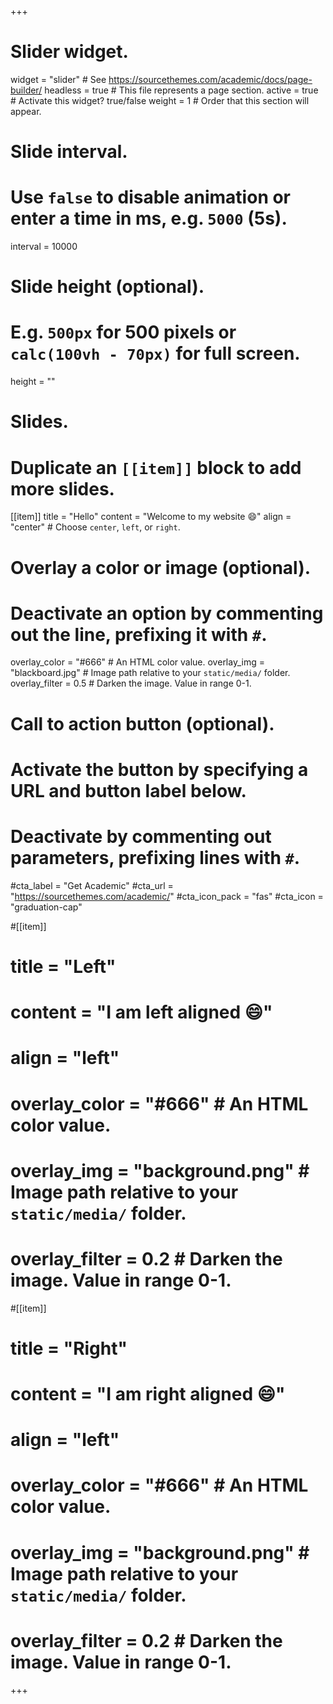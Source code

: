 +++
# Slider widget.
widget = "slider"  # See https://sourcethemes.com/academic/docs/page-builder/
headless = true  # This file represents a page section.
active = true  # Activate this widget? true/false
weight = 1  # Order that this section will appear.

# Slide interval.
# Use `false` to disable animation or enter a time in ms, e.g. `5000` (5s).
interval = 10000

# Slide height (optional).
# E.g. `500px` for 500 pixels or `calc(100vh - 70px)` for full screen.
height = ""

# Slides.
# Duplicate an `[[item]]` block to add more slides.
[[item]]
  title = "Hello"
  content = "Welcome to my website :smile:"
  align = "center"  # Choose `center`, `left`, or `right`.

  # Overlay a color or image (optional).
  #   Deactivate an option by commenting out the line, prefixing it with `#`.
  overlay_color = "#666"  # An HTML color value.
  overlay_img = "blackboard.jpg"  # Image path relative to your `static/media/` folder.
  overlay_filter = 0.5  # Darken the image. Value in range 0-1.

  # Call to action button (optional).
  #   Activate the button by specifying a URL and button label below.
  #   Deactivate by commenting out parameters, prefixing lines with `#`.
  #cta_label = "Get Academic"
  #cta_url = "https://sourcethemes.com/academic/"
  #cta_icon_pack = "fas"
  #cta_icon = "graduation-cap"



#[[item]]
#  title = "Left"
#  content = "I am left aligned :smile:"
#  align = "left"

#  overlay_color = "#666"  # An HTML color value.
#  overlay_img = "background.png"  # Image path relative to your `static/media/` folder.
#  overlay_filter = 0.2  # Darken the image. Value in range 0-1.

#[[item]]
#  title = "Right"
#  content = "I am right aligned :smile:"
#  align = "left"

#  overlay_color = "#666"  # An HTML color value.
#  overlay_img = "background.png"  # Image path relative to your `static/media/` folder.
#  overlay_filter = 0.2  # Darken the image. Value in range 0-1.
+++
